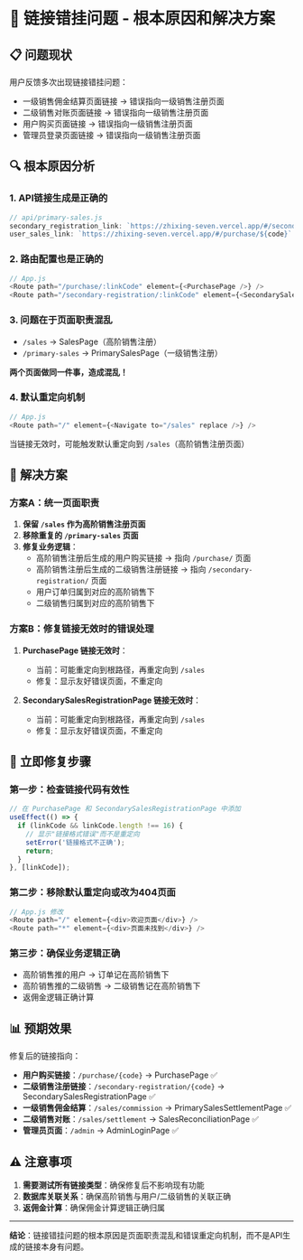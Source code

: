 # 🎯 链接错挂问题 - 根本原因和解决方案

## 📋 **问题现状**

用户反馈多次出现链接错挂问题：
- 一级销售佣金结算页面链接 → 错误指向一级销售注册页面  
- 二级销售对账页面链接 → 错误指向一级销售注册页面
- 用户购买页面链接 → 错误指向一级销售注册页面
- 管理员登录页面链接 → 错误指向一级销售注册页面

## 🔍 **根本原因分析**

### 1. **API链接生成是正确的**
```javascript
// api/primary-sales.js
secondary_registration_link: `https://zhixing-seven.vercel.app/#/secondary-registration/${code}`,
user_sales_link: `https://zhixing-seven.vercel.app/#/purchase/${code}`
```

### 2. **路由配置也是正确的**
```javascript
// App.js
<Route path="/purchase/:linkCode" element={<PurchasePage />} />
<Route path="/secondary-registration/:linkCode" element={<SecondarySalesRegistrationPage />} />
```

### 3. **问题在于页面职责混乱**
- `/sales` → SalesPage（高阶销售注册）
- `/primary-sales` → PrimarySalesPage（一级销售注册）

**两个页面做同一件事，造成混乱！**

### 4. **默认重定向机制**
```javascript
// App.js
<Route path="/" element={<Navigate to="/sales" replace />} />
```

当链接无效时，可能触发默认重定向到 `/sales`（高阶销售注册页面）

## 🎯 **解决方案**

### **方案A：统一页面职责**

1. **保留 `/sales` 作为高阶销售注册页面**
2. **移除重复的 `/primary-sales` 页面**
3. **修复业务逻辑**：
   - 高阶销售注册后生成的用户购买链接 → 指向 `/purchase/` 页面
   - 高阶销售注册后生成的二级销售注册链接 → 指向 `/secondary-registration/` 页面
   - 用户订单归属到对应的高阶销售下
   - 二级销售归属到对应的高阶销售下

### **方案B：修复链接无效时的错误处理**

1. **PurchasePage 链接无效时**：
   - 当前：可能重定向到根路径，再重定向到 `/sales`
   - 修复：显示友好错误页面，不重定向

2. **SecondarySalesRegistrationPage 链接无效时**：
   - 当前：可能重定向到根路径，再重定向到 `/sales`  
   - 修复：显示友好错误页面，不重定向

## 🔧 **立即修复步骤**

### **第一步：检查链接代码有效性**
```javascript
// 在 PurchasePage 和 SecondarySalesRegistrationPage 中添加
useEffect(() => {
  if (linkCode && linkCode.length !== 16) {
    // 显示"链接格式错误"而不是重定向
    setError('链接格式不正确');
    return;
  }
}, [linkCode]);
```

### **第二步：移除默认重定向或改为404页面**
```javascript
// App.js 修改
<Route path="/" element={<div>欢迎页面</div>} />
<Route path="*" element={<div>页面未找到</div>} />
```

### **第三步：确保业务逻辑正确**
- 高阶销售推的用户 → 订单记在高阶销售下
- 高阶销售推的二级销售 → 二级销售记在高阶销售下
- 返佣金逻辑正确计算

## 📊 **预期效果**

修复后的链接指向：
- **用户购买链接**：`/purchase/{code}` → PurchasePage ✅
- **二级销售注册链接**：`/secondary-registration/{code}` → SecondarySalesRegistrationPage ✅
- **一级销售佣金结算**：`/sales/commission` → PrimarySalesSettlementPage ✅
- **二级销售对账**：`/sales/settlement` → SalesReconciliationPage ✅
- **管理员页面**：`/admin` → AdminLoginPage ✅

## ⚠️ **注意事项**

1. **需要测试所有链接类型**：确保修复后不影响现有功能
2. **数据库关联关系**：确保高阶销售与用户/二级销售的关联正确
3. **返佣金计算**：确保佣金计算逻辑正确归属

---

**结论**：链接错挂问题的根本原因是页面职责混乱和错误重定向机制，而不是API生成的链接本身有问题。